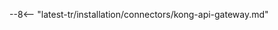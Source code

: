 [attacks-in-ui-image]:              ../../images/admin-guides/test-attacks-quickstart.png
[custom-blocking-page-docs]:        ../../admin-en/configuration-guides/configure-block-page-and-code.md
[ptrav-attack-docs]:                ../../attacks-vulns-list.md#path-traversal
[multitenancy-overview]:            ../multi-tenant/overview.md
[applications-docs]:                ../../user-guides/settings/applications.md
[available-filtration-modes]:       ../../admin-en/configure-wallarm-mode.md#available-filtration-modes
[ui-filtration-mode]:              ../../admin-en/configure-wallarm-mode.md#general-filtration-rule-in-wallarm-console

--8<-- "latest-tr/installation/connectors/kong-api-gateway.md"